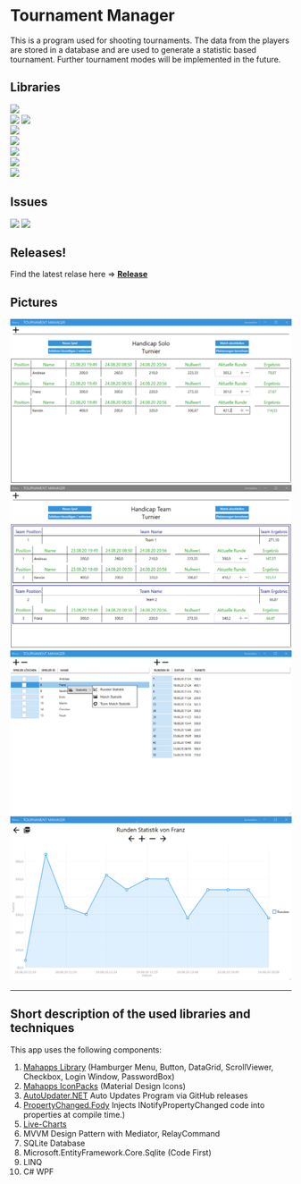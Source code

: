 # Tournament Manager
This is a program used for shooting tournaments.
The data from the players are stored in a database and are used to generate a statistic based tournament.
Further tournament modes will be implemented in the future.

## Libraries
[![](https://img.shields.io/github/release/JustForFunDeveloper/Tournament-Manager.svg)](https://github.com/JustForFunDeveloper/Tournament-Manager) <br/>
[![](https://img.shields.io/badge/MahApps.Metro-2.2.0-blue.svg)](https://github.com/MahApps/MahApps.Metro)
[![](https://img.shields.io/badge/MahApps.Metro.IconPacks-4.4.0-blue.svg)](https://github.com/MahApps/MahApps.Metro.IconPacks) <br/>
[![](https://img.shields.io/badge/AutoUpdater.NET-1.6.0-red.svg)](https://github.com/ravibpatel/AutoUpdater.NET) <br/>
[![](https://img.shields.io/badge/LiveCharts-0.9.7-red.svg)](https://github.com/Live-Charts/Live-Charts) <br/>
[![](https://img.shields.io/badge/PropertyChanged.Fody-3.2.8-green.svg)](https://github.com/Fody/PropertyChanged) <br/>
![](https://img.shields.io/badge/Microsoft.EntityFrameworkCore.Sqlite.Core-3.1.6-orange.svg) <br/>
![](https://img.shields.io/badge/.NET_Framework-4.7.2-yellow.svg) <br/>

## Issues
[![](https://img.shields.io/github/issues-raw/JustForFunDeveloper/Tournament-Manager.svg?style=flat-square)](https://github.com/JustForFunDeveloper/Tournament-Manager/issues)
[![](https://img.shields.io/github/issues-closed-raw/JustForFunDeveloper/Tournament-Manager.svg?style=flat-square)](https://github.com/JustForFunDeveloper/Tournament-Manager/issues)


## Releases!

Find the latest relase here =>
[<b>Release</b>](https://github.com/JustForFunDeveloper/Tournament-Manager/releases)

## Pictures

![](https://github.com/JustForFunDeveloper/Tournament-Manager/blob/master/Pictures/HandicapSolo.png) <br/>
![](https://github.com/JustForFunDeveloper/Tournament-Manager/blob/master/Pictures/HandicapTeam.png) <br/>
![](https://github.com/JustForFunDeveloper/Tournament-Manager/blob/master/Pictures/PlayerManagment.png) <br/>
![](https://github.com/JustForFunDeveloper/Tournament-Manager/blob/master/Pictures/Statistik.png) <br/>

- - - -
## Short description of the used libraries and techniques
This app uses the following components:

1. [Mahapps Library](https://github.com/MahApps/MahApps.Metro) (Hamburger Menu, Button, DataGrid, ScrollViewer, Checkbox, Login Window, PasswordBox)
2. [Mahapps IconPacks](https://github.com/MahApps/MahApps.Metro.IconPacks) (Material Design Icons)
3. [AutoUpdater.NET](https://github.com/ravibpatel/AutoUpdater.NET) Auto Updates Program via GitHub releases
4. [PropertyChanged.Fody](https://github.com/Fody/PropertyChanged) Injects INotifyPropertyChanged code into properties at compile time.)
5. [Live-Charts](https://github.com/Live-Charts/Live-Charts)
6. MVVM Design Pattern with Mediator, RelayCommand
7. SQLite Database
8. Microsoft.EntityFramework.Core.Sqlite (Code First)
9. LINQ
10. C# WPF

